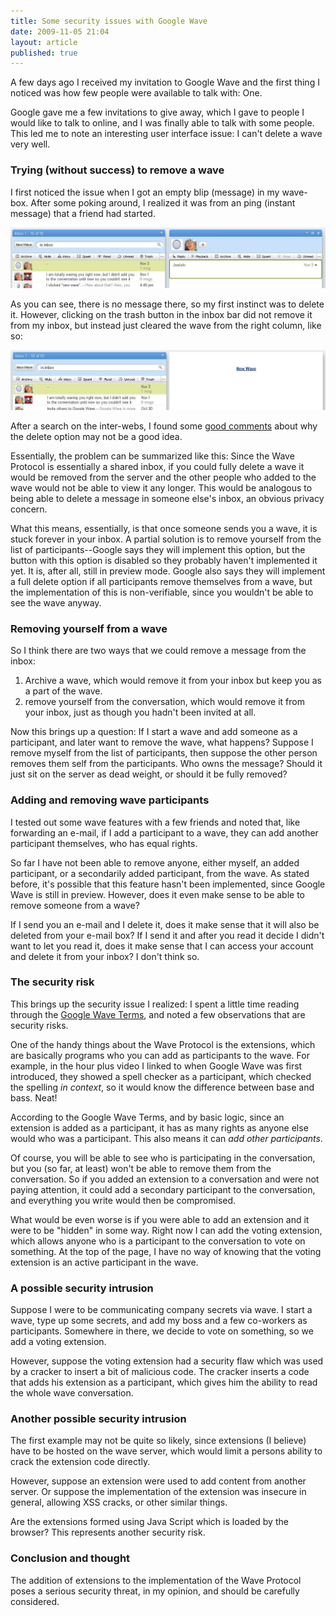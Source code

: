 ```yaml
---
title: Some security issues with Google Wave
date: 2009-11-05 21:04
layout: article
published: true
---
```


A few days ago I received my invitation to Google Wave and the first thing I noticed was how few people were available to talk with: One.

Google gave me a few invitations to give away, which I gave to people I would like to talk to online, and I was finally able to talk with some people. This led me to note an interesting user interface issue: I can't delete a wave very well.


### Trying (without success) to remove a wave

I first noticed the issue when I got an empty blip (message) in my wave-box. After some poking around, I realized it was from an ping (instant message) that a friend had started.

[![](/article/images/google-wave/wave-selected.jpg)](/article/images/google-wave/wave-selected.jpg)

As you can see, there is no message there, so my first instinct was to delete it. However, clicking on the trash button in the inbox bar did not remove it from my inbox, but instead just cleared the wave from the right column, like so:

[![](/article/images/google-wave/wave-selected2.jpg)](/article/images/google-wave/wave-selected2.jpg)

After a search on the inter-webs, I found some [good comments][comments] about why the delete option may not be a good idea.

Essentially, the problem can be summarized like this: Since the Wave Protocol is essentially a shared inbox, if you could fully delete a wave it would be removed from the server and the other people who added to the wave would not be able to view it any longer. This would be analogous to being able to delete a message in someone else's inbox, an obvious privacy concern.

What this means, essentially, is that once someone sends you a wave, it is stuck forever in your inbox. A partial solution is to remove yourself from the list of participants--Google says they will implement this option, but the button with this option is disabled so they probably haven't implemented it yet. It is, after all, still in preview mode. Google also says they will implement a full delete option if all participants remove themselves from a wave, but the implementation of this is non-verifiable, since you wouldn't be able to see the wave anyway.


### Removing yourself from a wave

So I think there are two ways that we could remove a message from the inbox:

1. Archive a wave, which would remove it from your inbox but keep you as a part of the wave.
2. remove yourself from the conversation, which would remove it from your inbox, just as though you hadn't been invited at all.

Now this brings up a question: If I start a wave and add someone as a participant, and later want to remove the wave, what happens? Suppose I remove myself from the list of participants, then suppose the other person removes them self from the participants. Who owns the message? Should it just sit on the server as dead weight, or should it be fully removed?


### Adding and removing wave participants

I tested out some wave features with a few friends and noted that, like forwarding an e-mail, if I add a participant to a wave, they can add another participant themselves, who has equal rights.

So far I have not been able to remove anyone, either myself, an added participant, or a secondarily added participant, from the wave. As stated before, it's possible that this feature hasn't been implemented, since Google Wave is still in preview. However, does it even make sense to be able to remove someone from a wave?

If I send you an e-mail and I delete it, does it make sense that it will also be deleted from your e-mail box? If I send it and after you read it decide I didn't want to let you read it, does it make sense that I can access your account and delete it from your inbox? I don't think so.

### The security risk

This brings up the security issue I realized: I spent a little time reading through the [Google Wave Terms](http://wave.google.com/help/wave/privacy.html), and noted a few observations that are security risks.

One of the handy things about the Wave Protocol is the extensions, which are basically programs who you can add as participants to the wave. For example, in the hour plus video I linked to when Google Wave was first introduced, they showed a spell checker as a participant, which checked the spelling *in context*, so it would know the difference between base and bass. Neat!

According to the Google Wave Terms, and by basic logic, since an extension is added as a participant, it has as many rights as anyone else would who was a participant. This also means it can *add other participants*.

Of course, you will be able to see who is participating in the conversation, but you (so far, at least) won't be able to remove them from the conversation. So if you added an extension to a conversation and were not paying attention, it could add a secondary participant to the conversation, and everything you write would then be compromised.

What would be even worse is if you were able to add an extension and it were to be "hidden" in some way. Right now I can add the voting extension, which allows anyone who is a participant to the conversation to vote on something. At the top of the page, I have no way of knowing that the voting extension is an active participant in the wave.


### A possible security intrusion

Suppose I were to be communicating company secrets via wave. I start a wave, type up some secrets, and add my boss and a few co-workers as participants. Somewhere in there, we decide to vote on something, so we add a voting extension.

However, suppose the voting extension had a security flaw which was used by a cracker to insert a bit of malicious code. The cracker inserts a code that adds his extension as a participant, which gives him the ability to read the whole wave conversation.


### Another possible security intrusion

The first example may not be quite so likely, since extensions (I believe) have to be hosted on the wave server, which would limit a persons ability to crack the extension code directly.

However, suppose an extension were used to add content from another server. Or suppose the implementation of the extension was insecure in general, allowing XSS cracks, or other similar things.

Are the extensions formed using Java Script which is loaded by the browser? This represents another security risk.


### Conclusion and thought

The addition of extensions to the implementation of the Wave Protocol poses a serious security threat, in my opinion, and should be carefully considered.


[comments]: http://www.google.com/support/forum/p/wave/thread?tid=482a9eb5ccd7b9a8&amp;hl=en "Comments about deleting things"
